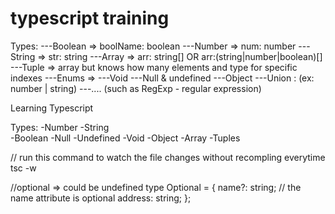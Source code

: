 # typescript training

Types:
---Boolean => boolName: boolean
---Number => num: number
---String => str: string
---Array => arr: string[] OR arr:(string|number|boolean)[] 
---Tuple => array but knows how many elements and type for specific indexes
---Enums =>
---Void
---Null & undefined
---Object
---Union : (ex: number | string)
---.... (such as RegExp - regular expression)

Learning Typescript

Types:
-Number
-String  
-Boolean
-Null
-Undefined
-Void
-Object
-Array
-Tuples


// run this command to watch  the file changes without recompling everytime
tsc <fileName> -w


//optional => could be undefined
type Optional = {
  name?: string; // the name attribute is optional
  address: string;
};



